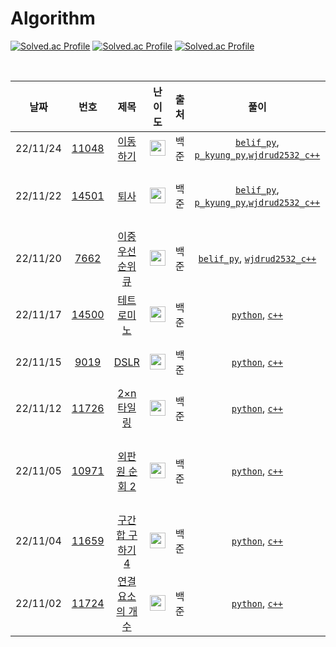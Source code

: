 # Algorithm

[![Solved.ac Profile](http://mazassumnida.wtf/api/v2/generate_badge?boj=belif)](https://solved.ac/belif/)
[![Solved.ac Profile](http://mazassumnida.wtf/api/v2/generate_badge?boj=wjdrud2532)](https://solved.ac/wjdrud2532/)
[![Solved.ac Profile](http://mazassumnida.wtf/api/v2/generate_badge?boj=p_kyung)](https://solved.ac/p_kyung/)

<br>

|날짜|번호|제목|난이도|출처|풀이|문제유형|
|:----:|:----:|:---:|:---:|:---:|:---:|:--------:|
|22/11/24|[11048](https://www.acmicpc.net/problem/11048)|[이동하기](https://www.acmicpc.net/problem/11048)| <img height="25px" width="25px" src="https://static.solved.ac/tier_small/9.svg"/> |백준|[`belif_py`](), [`p_kyung_py`](),[`wjdrud2532_c++`]()||
|22/11/22|[14501](https://www.acmicpc.net/problem/14501)|[퇴사](https://www.acmicpc.net/problem/14501)| <img height="25px" width="25px" src="https://static.solved.ac/tier_small/8.svg"/> |백준|[`belif_py`](https://github.com/Princess-Pyeonggang-and-Spiderman/Algorithm/blob/main/belif_python/14501.py), [`p_kyung_py`](https://github.com/Princess-Pyeonggang-and-Spiderman/Algorithm/blob/main/p_kyung_python/14501.py),[`wjdrud2532_c++`](https://github.com/Princess-Pyeonggang-and-Spiderman/Algorithm/blob/main/wjdrud2532_c%2B%2B/14501.cpp)|DP, 브루트포스|
|22/11/20|[7662](https://www.acmicpc.net/problem/7662)|[이중 우선순위 큐](https://www.acmicpc.net/problem/7662)| <img height="25px" width="25px" src="https://static.solved.ac/tier_small/12.svg"/> |백준|[`belif_py`](https://github.com/Princess-Pyeonggang-and-Spiderman/Algorithm/blob/main/belif_python/7662.py), [`wjdrud2532_c++`](https://github.com/Princess-Pyeonggang-and-Spiderman/Algorithm/blob/main/wjdrud2532_c++/7662.cpp)|자료구조|
|22/11/17|[14500](https://www.acmicpc.net/problem/14500)|[테트로미노](https://www.acmicpc.net/problem/14500)| <img height="25px" width="25px" src="https://static.solved.ac/tier_small/12.svg"/> |백준|[`python`](https://github.com/Princess-Pyeonggang-and-Spiderman/Algorithm/blob/main/belif_python/14500.py), [`c++`](https://github.com/Princess-Pyeonggang-and-Spiderman/Algorithm/blob/main/wjdrud2532_c++/14500.cpp)|브루트포스|
|22/11/15|[9019](https://www.acmicpc.net/problem/9019)|[DSLR](https://www.acmicpc.net/problem/9019)| <img height="25px" width="25px" src="https://static.solved.ac/tier_small/12.svg"/> |백준|[`python`](https://github.com/Princess-Pyeonggang-and-Spiderman/Algorithm/blob/main/belif_python/9019.py), [`c++`](https://github.com/Princess-Pyeonggang-and-Spiderman/Algorithm/blob/main/wjdrud2532_c++/9019.cpp)|그래프, BFS|
|22/11/12|[11726](https://www.acmicpc.net/problem/11726)|[2×n 타일링](https://www.acmicpc.net/problem/11726)| <img height="25px" width="25px" src="https://static.solved.ac/tier_small/8.svg"/> |백준|[`python`](https://github.com/Princess-Pyeonggang-and-Spiderman/Algorithm/blob/main/belif_python/11726.py), [`c++`](https://github.com/Princess-Pyeonggang-and-Spiderman/Algorithm/blob/main/wjdrud2532_c++/11726.cpp)|DP|
|22/11/05|[10971](https://www.acmicpc.net/problem/10971)|[외판원 순회 2](https://www.acmicpc.net/problem/10971)| <img height="25px" width="25px" src="https://static.solved.ac/tier_small/9.svg"/> |백준|[`python`](https://github.com/Princess-Pyeonggang-and-Spiderman/Algorithm/blob/main/belif_python/10971.py), [`c++`](https://github.com/Princess-Pyeonggang-and-Spiderman/Algorithm/blob/main/wjdrud2532_c++/10971.cpp)|브루트포스, 백트래킹|
|22/11/04|[11659](https://www.acmicpc.net/problem/11659)|[구간 합 구하기 4](https://www.acmicpc.net/problem/11659)| <img height="25px" width="25px" src="https://static.solved.ac/tier_small/8.svg"/> |백준|[`python`](https://github.com/Princess-Pyeonggang-and-Spiderman/Algorithm/blob/main/belif_python/11659.py), [`c++`](https://github.com/Princess-Pyeonggang-and-Spiderman/Algorithm/blob/main/wjdrud2532_c++/11659.cpp)|DP|
|22/11/02|[11724](https://www.acmicpc.net/problem/11724)|[연결 요소의 개수](https://www.acmicpc.net/problem/11724)| <img height="25px" width="25px" src="https://static.solved.ac/tier_small/9.svg"/> |백준|[`python`](https://github.com/Princess-Pyeonggang-and-Spiderman/Algorithm/blob/main/belif_python/11724.py), [`c++`](https://github.com/Princess-Pyeonggang-and-Spiderman/Algorithm/blob/main/wjdrud2532_c++/11724.cpp)|그래프, DFS, BFS|




<!--
양식
|날짜|번호|제목|난이도|출처|사용언어|문제유형|
|:----:|:----:|:---:|:---:|:---:|:---:|:--------:|
|날짜입력하기|[문제번호작성](https://www.acmicpc.net/problem/문제번호넣기)|[문제제목입력](https://www.acmicpc.net/problem/문제번호넣기)| 아래이미지넣기 |백준|[`belif_py`](), [`p_kyung_py`](), [`wjdrud2532_c++`]()|문제유형작성하기|

<img height="25px" width="25px" src="https://static.solved.ac/tier_small/16.svg"/>  플레5
<img height="25px" width="25px" src="https://static.solved.ac/tier_small/15.svg"/>  골드1
<img height="25px" width="25px" src="https://static.solved.ac/tier_small/14.svg"/>  골드2
<img height="25px" width="25px" src="https://static.solved.ac/tier_small/13.svg"/>  골드3
<img height="25px" width="25px" src="https://static.solved.ac/tier_small/12.svg"/>  골드4
<img height="25px" width="25px" src="https://static.solved.ac/tier_small/11.svg"/>  골드5
<img height="25px" width="25px" src="https://static.solved.ac/tier_small/10.svg"/>  실버1
<img height="25px" width="25px" src="https://static.solved.ac/tier_small/9.svg"/>   실버2
<img height="25px" width="25px" src="https://static.solved.ac/tier_small/8.svg"/>   실버3
<img height="25px" width="25px" src="https://static.solved.ac/tier_small/7.svg"/>   실버4
<img height="25px" width="25px" src="https://static.solved.ac/tier_small/6.svg"/>   실버5
<img height="25px" width="25px" src="https://static.solved.ac/tier_small/5.svg"/>   브론즈1
<img height="25px" width="25px" src="https://static.solved.ac/tier_small/4.svg"/>   브론즈2
<img height="25px" width="25px" src="https://static.solved.ac/tier_small/3.svg"/>   브론즈3
<img height="25px" width="25px" src="https://static.solved.ac/tier_small/2.svg"/>   브론즈4
<img height="25px" width="25px" src="https://static.solved.ac/tier_small/1.svg"/>   브론즈5
<img height="25px" width="25px" src="https://static.solved.ac/tier_small/0.svg"/>   문제 난이도 없음

-->
